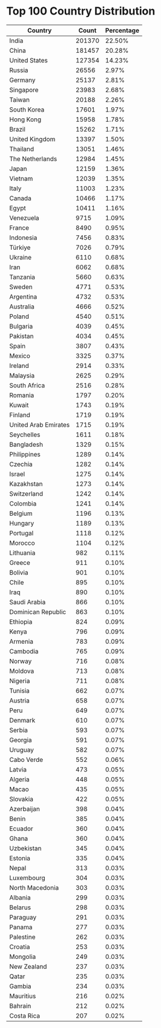 # Top 100 Country Distribution
| Country | Count | Percentage |
|----|----|----|
| India | 201370 | 22.50% |
| China | 181457 | 20.28% |
| United States | 127354 | 14.23% |
| Russia | 26556 | 2.97% |
| Germany | 25137 | 2.81% |
| Singapore | 23983 | 2.68% |
| Taiwan | 20188 | 2.26% |
| South Korea | 17601 | 1.97% |
| Hong Kong | 15958 | 1.78% |
| Brazil | 15262 | 1.71% |
| United Kingdom | 13397 | 1.50% |
| Thailand | 13051 | 1.46% |
| The Netherlands | 12984 | 1.45% |
| Japan | 12159 | 1.36% |
| Vietnam | 12039 | 1.35% |
| Italy | 11003 | 1.23% |
| Canada | 10466 | 1.17% |
| Egypt | 10411 | 1.16% |
| Venezuela | 9715 | 1.09% |
| France | 8490 | 0.95% |
| Indonesia | 7456 | 0.83% |
| Türkiye | 7026 | 0.79% |
| Ukraine | 6110 | 0.68% |
| Iran | 6062 | 0.68% |
| Tanzania | 5660 | 0.63% |
| Sweden | 4771 | 0.53% |
| Argentina | 4732 | 0.53% |
| Australia | 4666 | 0.52% |
| Poland | 4540 | 0.51% |
| Bulgaria | 4039 | 0.45% |
| Pakistan | 4034 | 0.45% |
| Spain | 3807 | 0.43% |
| Mexico | 3325 | 0.37% |
| Ireland | 2914 | 0.33% |
| Malaysia | 2625 | 0.29% |
| South Africa | 2516 | 0.28% |
| Romania | 1797 | 0.20% |
| Kuwait | 1743 | 0.19% |
| Finland | 1719 | 0.19% |
| United Arab Emirates | 1715 | 0.19% |
| Seychelles | 1611 | 0.18% |
| Bangladesh | 1329 | 0.15% |
| Philippines | 1289 | 0.14% |
| Czechia | 1282 | 0.14% |
| Israel | 1275 | 0.14% |
| Kazakhstan | 1273 | 0.14% |
| Switzerland | 1242 | 0.14% |
| Colombia | 1241 | 0.14% |
| Belgium | 1196 | 0.13% |
| Hungary | 1189 | 0.13% |
| Portugal | 1118 | 0.12% |
| Morocco | 1104 | 0.12% |
| Lithuania | 982 | 0.11% |
| Greece | 911 | 0.10% |
| Bolivia | 901 | 0.10% |
| Chile | 895 | 0.10% |
| Iraq | 890 | 0.10% |
| Saudi Arabia | 866 | 0.10% |
| Dominican Republic | 863 | 0.10% |
| Ethiopia | 824 | 0.09% |
| Kenya | 796 | 0.09% |
| Armenia | 783 | 0.09% |
| Cambodia | 765 | 0.09% |
| Norway | 716 | 0.08% |
| Moldova | 713 | 0.08% |
| Nigeria | 711 | 0.08% |
| Tunisia | 662 | 0.07% |
| Austria | 658 | 0.07% |
| Peru | 649 | 0.07% |
| Denmark | 610 | 0.07% |
| Serbia | 593 | 0.07% |
| Georgia | 591 | 0.07% |
| Uruguay | 582 | 0.07% |
| Cabo Verde | 552 | 0.06% |
| Latvia | 473 | 0.05% |
| Algeria | 448 | 0.05% |
| Macao | 435 | 0.05% |
| Slovakia | 422 | 0.05% |
| Azerbaijan | 398 | 0.04% |
| Benin | 385 | 0.04% |
| Ecuador | 360 | 0.04% |
| Ghana | 360 | 0.04% |
| Uzbekistan | 345 | 0.04% |
| Estonia | 335 | 0.04% |
| Nepal | 313 | 0.03% |
| Luxembourg | 304 | 0.03% |
| North Macedonia | 303 | 0.03% |
| Albania | 299 | 0.03% |
| Belarus | 298 | 0.03% |
| Paraguay | 291 | 0.03% |
| Panama | 277 | 0.03% |
| Palestine | 262 | 0.03% |
| Croatia | 253 | 0.03% |
| Mongolia | 249 | 0.03% |
| New Zealand | 237 | 0.03% |
| Qatar | 235 | 0.03% |
| Gambia | 234 | 0.03% |
| Mauritius | 216 | 0.02% |
| Bahrain | 212 | 0.02% |
| Costa Rica | 207 | 0.02% |
